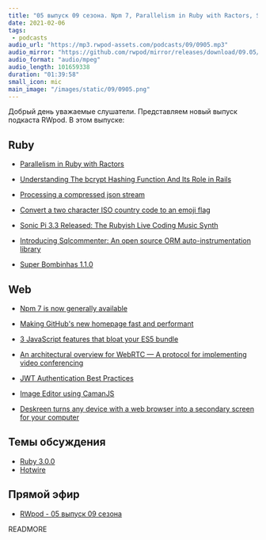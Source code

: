 ```yaml
---
title: "05 выпуск 09 сезона. Npm 7, Parallelism in Ruby with Ractors, Super Bombinhas 1.1.0, CamanJS, Deskreen и прочее"
date: 2021-02-06
tags:
 - podcasts
audio_url: "https://mp3.rwpod-assets.com/podcasts/09/0905.mp3"
audio_mirror: "https://github.com/rwpod/mirror/releases/download/09.05/0905.mp3"
audio_format: "audio/mpeg"
audio_length: 101659338
duration: "01:39:58"
small_icon: mic
main_image: "/images/static/09/0905.png"
---
```


Добрый день уважаемые слушатели. Представляем новый выпуск подкаста RWpod. В этом выпуске:

## Ruby

 - [Parallelism in Ruby with Ractors](https://lbarasti.com/post/ruby_ractor/)
 - [Understanding The bcrypt Hashing Function And Its Role in Rails](https://emmanuelhayford.com/understanding-the-bcrypt-hashing-function-and-its-role-in-rails/)
 - [Processing a compressed json stream](https://dojo4.com/blog/processing-a-compressed-json-feed)
 - [Convert a two character ISO country code to an emoji flag](https://andycroll.com/ruby/convert-iso-country-code-to-emoji-flag/)


 - [Sonic Pi 3.3 Released: The Rubyish Live Coding Music Synth](https://github.com/sonic-pi-net/sonic-pi/releases/tag/v3.3.0)
 - [Introducing Sqlcommenter: An open source ORM auto-instrumentation library](https://cloud.google.com/blog/topics/developers-practitioners/introducing-sqlcommenter-open-source-orm-auto-instrumentation-library)
 - [Super Bombinhas 1.1.0](https://github.com/victords/super-bombinhas)

## Web

 - [Npm 7 is now generally available](https://github.blog/2021-02-02-npm-7-is-now-generally-available/)
 - [Making GitHub's new homepage fast and performant](https://github.blog/2021-01-29-making-githubs-new-homepage-fast-and-performant/)
 - [3 JavaScript features that bloat your ES5 bundle](https://dev.to/alekseiberezkin/3-javascript-features-that-bloat-your-es5-bundle-3aoa)
 - [An architectural overview for WebRTC — A protocol for implementing video conferencing](https://eytanmanor.medium.com/an-architectural-overview-for-web-rtc-a-protocol-for-implementing-video-conferencing-e2a914628d0e)


 - [JWT Authentication Best Practices](https://blog.asayer.io/jwt-authentication-best-practices)
 - [Image Editor using CamanJS](https://piyushsinha.tech/image-editor-using-camanjs)
 - [Deskreen turns any device with a web browser into a secondary screen for your computer](https://github.com/pavlobu/deskreen)

## Темы обсуждения

 - [Ruby 3.0.0](https://www.ruby-lang.org/en/news/2020/12/25/ruby-3-0-0-released/)
 - [Hotwire](https://hotwire.dev/)

## Прямой эфир

 - [RWpod - 05 выпуск 09 сезона](https://www.youtube.com/watch?v=2GiJdmjXfpk)

READMORE
